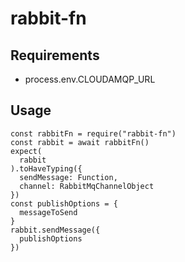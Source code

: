 # rabbit-fn

## Requirements

- process.env.CLOUDAMQP_URL

## Usage

```
const rabbitFn = require("rabbit-fn")
const rabbit = await rabbitFn()
expect(
  rabbit
).toHaveTyping({
  sendMessage: Function,
  channel: RabbitMqChannelObject
})
const publishOptions = {
  messageToSend
}
rabbit.sendMessage({
  publishOptions
})
```
